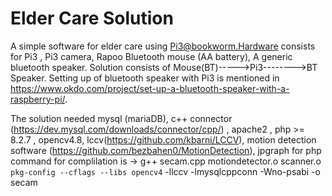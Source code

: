 # Elder Care Solution
A simple software for elder care using Pi3@bookworm.Hardware consists for  Pi3 , Pi3 camera, Rapoo Bluetooth mouse (AA battery), A generic bluetooth speaker.
Solution consists of Mouse(BT)----->Pi3-------->BT Speaker. Setting up of bluetooth speaker with Pi3 is mentioned in https://www.okdo.com/project/set-up-a-bluetooth-speaker-with-a-raspberry-pi/.

The solution needed mysql (mariaDB), c++ connector (https://dev.mysql.com/downloads/connector/cpp/) , apache2 , php >= 8.2.7 , opencv4.8, lccv(https://github.com/kbarni/LCCV),  motion detection software (https://github.com/bezbahen0/MotionDetection), jpgraph for php
command for complilation is -> g++ secam.cpp motiondetector.o scanner.o `pkg-config --cflags --libs opencv4` -llccv  -lmysqlcppconn -Wno-psabi -o secam
